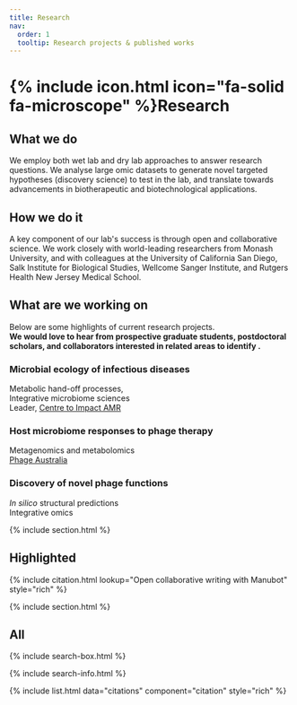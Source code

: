 ```yaml
---
title: Research
nav:
  order: 1
  tooltip: Research projects & published works
---
```


# {% include icon.html icon="fa-solid fa-microscope" %}Research

## What we do
We employ both wet lab and dry lab approaches to answer research questions. We analyse large omic datasets to generate novel targeted hypotheses (discovery science) to test in the lab, and translate towards advancements in biotherapeutic and biotechnological applications. 

## How we do it
A key component of our lab's success is through open and collaborative science. We work closely with world-leading researchers from Monash University, and with colleagues at the University of California San Diego, Salk Institute for Biological Studies, Wellcome Sanger Institute, and Rutgers Health New Jersey Medical School. 

## What are we working on
Below are some highlights of current research projects.<br/>
**We would love to hear from prospective graduate students, postdoctoral scholars, and collaborators interested in related areas to identify .**  


### Microbial ecology of infectious diseases
Metabolic hand-off processes,<br/> 
Integrative microbiome sciences<br/>
Leader, [Centre to Impact AMR](https://www.monash.edu/impact-amr) 

### Host microbiome responses to phage therapy
Metagenomics and metabolomics<br/>
[Phage Australia](https://www.phageaustralia.org)<br/>

### Discovery of novel phage functions
*In silico* structural predictions<br/>
Integrative omics



{% include section.html %}

## Highlighted

{% include citation.html lookup="Open collaborative writing with Manubot" style="rich" %}

{% include section.html %}

## All

{% include search-box.html %}

{% include search-info.html %}

{% include list.html data="citations" component="citation" style="rich" %}
